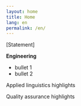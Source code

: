 ```yaml
---
layout: home
title: Home
lang: en
permalink: /en/
---
```


<p class="content-home">[Statement]</p>

<div class="content-home eng">

**Engineering**

- bullet 1
- bullet 2

</div>

<div class="content-home lang">
  <p>Applied linguistics highlights</p>
</div>

<div class="content-home qa">
  <p>Quality assurance highlights</p>
</div>
